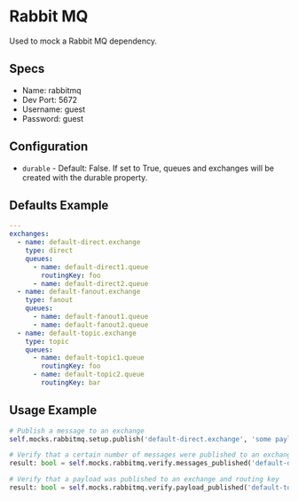 Rabbit MQ
======
Used to mock a Rabbit MQ dependency.


## Specs
 * Name: rabbitmq
 * Dev Port: 5672
 * Username: guest
 * Password: guest
 
 
## Configuration
 * `durable` - Default: False. If set to True, queues and exchanges will be created with the durable property.


## Defaults Example
```yaml
---
exchanges:
  - name: default-direct.exchange
    type: direct
    queues:
      - name: default-direct1.queue
        routingKey: foo
      - name: default-direct2.queue
  - name: default-fanout.exchange
    type: fanout
    queues:
      - name: default-fanout1.queue
      - name: default-fanout2.queue
  - name: default-topic.exchange
    type: topic
    queues:
      - name: default-topic1.queue
        routingKey: foo
      - name: default-topic2.queue
        routingKey: bar
```


## Usage Example
```python
# Publish a message to an exchange
self.mocks.rabbitmq.setup.publish('default-direct.exchange', 'some payload', routing_key='foo')

# Verify that a certain number of messages were published to an exchange and routing key
result: bool = self.mocks.rabbitmq.verify.messages_published('default-direct.exchange', num_expected=3, routing_key='foo')

# Verify that a payload was published to an exchange and routing key
result: bool = self.mocks.rabbitmq.verify.payload_published('default-topic.exchange', 'some payload', routing_key='foo')
```
